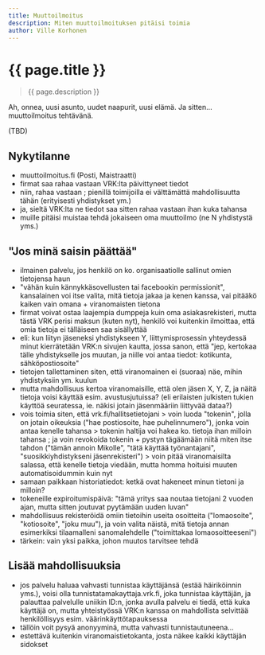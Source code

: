 ```yaml
---
title: Muuttoilmoitus
description: Miten muuttoilmoituksen pitäisi toimia
author: Ville Korhonen
---
```


# {{ page.title }}
 > {{ page.description }}

Ah, onnea, uusi asunto, uudet naapurit, uusi elämä. Ja sitten... muuttoilmoitus tehtävänä.

(TBD)

## Nykytilanne

 - muuttoilmoitus.fi (Posti, Maistraatti)
 - firmat saa rahaa vastaan VRK:lta päivittyneet tiedot
 - niin, rahaa vastaan ; pienillä toimijoilla ei välttämättä mahdollisuutta tähän (erityisesti yhdistykset ym.)
 - ja, sieltä VRK:lta ne tiedot saa sitten rahaa vastaan ihan kuka tahansa
 - muille pitäisi muistaa tehdä jokaiseen oma muuttoilmo (ne N yhdistystä yms.)


## "Jos minä saisin päättää"

 - ilmainen palvelu, jos henkilö on ko. organisaatiolle sallinut omien tietojensa haun
 - "vähän kuin kännykkäsovellusten tai facebookin permissionit", kansalainen voi itse valita, mitä tietoja jakaa ja kenen kanssa, vai pitääkö kaiken vain omana + viranomaisten tietona
 - firmat voivat ostaa laajempia dumppeja kuin oma asiakasrekisteri, mutta tästä VRK perisi maksun (kuten nyt), henkilö voi kuitenkin ilmoittaa, että omia tietoja ei tälläiseen saa sisällyttää
 - eli: kun liityn jäseneksi yhdistykseen Y, liittymisprosessin yhteydessä minut kierrätetään VRK:n sivujen kautta, jossa sanon, että "jep, kertokaa tälle yhdistykselle jos muutan, ja niille voi antaa tiedot: kotikunta, sähköpostiosoite"
 - tietojen tallettaminen siten, että viranomainen ei (suoraa) näe, mihin yhdistyksiin ym. kuulun
 - mutta mahdollisuus kertoa viranomaisille, että olen jäsen X, Y, Z, ja näitä tietoja voisi käyttää esim. avustusjutuissa? (eli erilaisten julkisten tukien käyttöä seuratessa, ie. näkisi jotain jäsenmääriin liittyvää dataa?)
 - vois toimia siten, että vrk.fi/hallitsetietojani > voin luoda "tokenin", jolla on jotain oikeuksia ("hae postiosoite, hae puhelinnumero"), jonka voin antaa kenelle tahansa > tokenin haltija voi hakea ko. tietoja ihan milloin tahansa ; ja voin revokoida tokenin + pystyn tägäämään niitä miten itse tahdon ("tämän annoin Mikolle", "tätä käyttää työnantajani", "suosikkiyhdistykseni jäsenrekisteri") > voin pitää viranomaisilta salassa, että kenelle tietoja viedään, mutta homma hoituisi muuten automatisoidummin kuin nyt
 - samaan paikkaan historiatiedot: ketkä ovat hakeneet minun tietoni ja milloin?
 - tokeneille expiroitumispäivä: "tämä yritys saa noutaa tietojani 2 vuoden ajan, mutta sitten joutuvat pyytämään uuden luvan"
 - mahdollisuus rekisteröidä omiin tietoihin useita osoitteita ("lomaosoite", "kotiosoite", "joku muu"), ja voin valita näistä, mitä tietoja annan esimerkiksi tilaamalleni sanomalehdelle ("toimittakaa lomaosoitteeseni")
 - tärkein: vain yksi paikka, johon muutos tarvitsee tehdä


## Lisää mahdollisuuksia
 - jos palvelu haluaa vahvasti tunnistaa käyttäjänsä (estää häiriköinnin yms.), voisi olla tunnistatamakayttaja.vrk.fi, joka tunnistaa käyttäjän, ja palauttaa palvelulle uniikin ID:n, jonka avulla palvelu ei tiedä, että kuka käyttäjä on, mutta yhteistyössä VRK:n kanssa on mahdollista selvittää henkilöllisyys esim. väärinkäyttötapauksessa
 - tällöin voit pysyä anonyyminä, mutta vahvasti tunnistautuneena...
 - estettävä kuitenkin viranomaistietokanta, josta näkee kaikki käyttäjän sidokset
